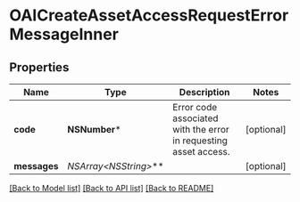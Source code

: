 # OAICreateAssetAccessRequestErrorMessageInner

## Properties
Name | Type | Description | Notes
------------ | ------------- | ------------- | -------------
**code** | **NSNumber*** | Error code associated with the error in requesting asset access. | [optional] 
**messages** | **NSArray&lt;NSString*&gt;*** |  | [optional] 

[[Back to Model list]](../README.md#documentation-for-models) [[Back to API list]](../README.md#documentation-for-api-endpoints) [[Back to README]](../README.md)


